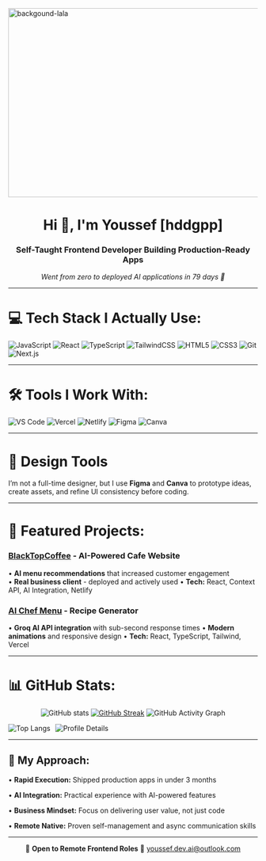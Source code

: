 <img width="1536" height="382" alt="backgound-lala" src="https://github.com/user-attachments/assets/5b9fda9a-7e89-4284-84e6-7b61727a4476" />


<h1 align="center">Hi 👋, I'm Youssef [hddgpp]</h1>
<h3 align="center">Self-Taught Frontend Developer Building Production-Ready Apps</h3>
<p align="center"><i>Went from zero to deployed AI applications in 79 days 🚀</i></p>

---

# 💻 Tech Stack I Actually Use:

![JavaScript](https://img.shields.io/badge/javascript-%23323330.svg?style=for-the-badge&logo=javascript&logoColor=%23F7DF1E) 
![React](https://img.shields.io/badge/react-%2320232a.svg?style=for-the-badge&logo=react&logoColor=%2361DAFB) 
![TypeScript](https://img.shields.io/badge/typescript-%23007ACC.svg?style=for-the-badge&logo=typescript&logoColor=white)
![TailwindCSS](https://img.shields.io/badge/tailwindcss-%2338B2AC.svg?style=for-the-badge&logo=tailwind-css&logoColor=white) 
![HTML5](https://img.shields.io/badge/html5-%23E34F26.svg?style=for-the-badge&logo=html5&logoColor=white) 
![CSS3](https://img.shields.io/badge/css3-%231572B6.svg?style=for-the-badge&logo=css3&logoColor=white)
![Git](https://img.shields.io/badge/git-%23F05033.svg?style=for-the-badge&logo=git&logoColor=white) 
![Next.js](https://img.shields.io/badge/Next.js-000000?style=for-the-badge&logo=nextdotjs&logoColor=white)

---

# 🛠️ Tools I Work With:

![VS Code](https://img.shields.io/badge/VS%20Code-0078D4.svg?style=for-the-badge&logo=visual-studio-code&logoColor=white)
![Vercel](https://img.shields.io/badge/vercel-%23000000.svg?style=for-the-badge&logo=vercel&logoColor=white)
![Netlify](https://img.shields.io/badge/netlify-%2300C7B7.svg?style=for-the-badge&logo=netlify&logoColor=white)
![Figma](https://img.shields.io/badge/Figma-%23F24E1E.svg?style=for-the-badge&logo=figma&logoColor=white)
![Canva](https://img.shields.io/badge/canva-%2300C4CC.svg?style=for-the-badge&logo=canva&logoColor=white)

---

# 🎨 Design Tools
I’m not a full-time designer, but I use **Figma** and **Canva** to prototype ideas, create assets, and refine UI consistency before coding.

---

# 🏢 Featured Projects:

### [BlackTopCoffee](https://blacktopcoffee.netlify.app) - AI-Powered Cafe Website
• **AI menu recommendations** that increased customer engagement  
• **Real business client** - deployed and actively used
• **Tech:** React, Context API, AI Integration, Netlify

### [AI Chef Menu](https://chefs-menus.netlify.app/) - Recipe Generator  
• **Groq AI API integration** with sub-second response times
• **Modern animations** and responsive design
• **Tech:** React, TypeScript, Tailwind, Vercel

---

# 📊 GitHub Stats:
<div align="center">
  
![GitHub stats](https://github-readme-stats.vercel.app/api?username=hddgpp&show_icons=true&theme=react)
[![GitHub Streak](https://streak-stats.demolab.com?user=hddgpp&theme=dark)](https://git.io/streak-stats)
![GitHub Activity Graph](https://github-readme-activity-graph.vercel.app/graph?username=hddgpp&theme=react-dark)

<div style="display: flex; gap: 10px;">

  <img src="https://github-readme-stats.vercel.app/api/top-langs/?username=hddgpp&theme=react" alt="Top Langs"  />

  <img src="http://github-profile-summary-cards.vercel.app/api/cards/profile-details?username=hddgpp&theme=dracula" alt="Profile Details" />

</div>

</div>

---

## 🌟 My Approach:
• **Rapid Execution:** Shipped production apps in under 3 months

• **AI Integration:** Practical experience with AI-powered features  

• **Business Mindset:** Focus on delivering user value, not just code

• **Remote Native:** Proven self-management and async communication skills

---

<p align="center">
  💼 <b>Open to Remote Frontend Roles</b>  
  📧 <a href="mailto:youssef.dev.ai@outlook.com">youssef.dev.ai@outlook.com</a>
</p>

